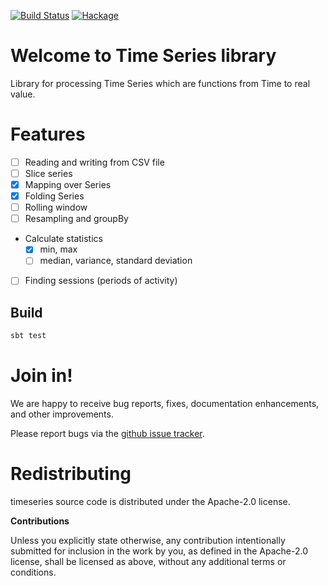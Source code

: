 [![Build Status](https://travis-ci.org/klangner/timeseries.svg?branch=master)](https://travis-ci.org/klangner/timeseries)
[![Hackage](https://img.shields.io/hackage/v/timeseries.svg)](https://hackage.haskell.org/package/timeseries)

# Welcome to Time Series library

Library for processing Time Series which are functions from Time to real value.


# Features

  * [ ] Reading and writing from CSV file
  * [ ] Slice series
  * [x] Mapping over Series
  * [x] Folding Series
  * [ ] Rolling window
  * [ ] Resampling and groupBy
  * Calculate statistics
    * [x] min, max
    * [ ] median, variance, standard deviation
  * [ ] Finding sessions (periods of activity)


## Build

```bash
sbt test
```


# Join in!

We are happy to receive bug reports, fixes, documentation enhancements,
and other improvements.

Please report bugs via the
[github issue tracker](http://github.com/carldata/timeseries/issues).



# Redistributing

timeseries source code is distributed under the Apache-2.0 license.

**Contributions**

Unless you explicitly state otherwise, any contribution intentionally submitted
for inclusion in the work by you, as defined in the Apache-2.0 license, shall be
licensed as above, without any additional terms or conditions.
